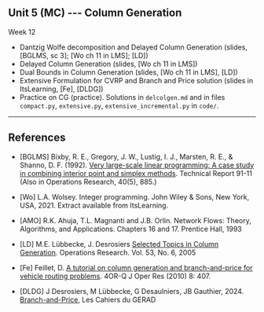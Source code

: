 ## Unit 5 (MC) --- Column Generation


Week 12

- Dantzig Wolfe decomposition and Delayed Column Generation (slides, [BGLMS, sc 3]; [Wo ch 11 in LMS]; [LD])
- Delayed Column Generation (slides, [Wo ch 11 in LMS])
- Dual Bounds in Column Generation (slides, [Wo ch 11 in LMS], [LD])
- Extensive Formulation for CVRP and Branch and Price solution (slides in
  ItsLearning, [Fe], [DLDG]) 
- Practice on CG (practice). Solutions in `delcolgen.md` and in files
  `compact.py`, `extensive.py`, `extensive_incremental.py` in `code/`.

***

## References

- [BGLMS] Bixby, R. E., Gregory, J. W., Lustig, I. J., Marsten, R. E.,
  & Shanno, D. F. (1992). [Very large-scale linear programming: A case
  study in combining interior point and simplex
  methods](https://scholarship.rice.edu/bitstream/handle/1911/101715/TR91-11.pdf). Technical
  Report 91-11 (Also in Operations Research, 40(5), 885.)

- [Wo] L.A. Wolsey. Integer programming. John Wiley & Sons, New York, USA, 2021. Extract available from ItsLearning.
 
- [AMO] R.K. Ahuja, T.L. Magnanti and J.B. Orlin. Network Flows: Theory,
  Algorithms, and Applications. Chapters 16 and 17. Prentice Hall, 1993 

- [LD] M.E. Lübbecke, J. Desrosiers [Selected Topics in Column
  Generation](https://doi.org/10.1287/opre.1050.0234). Operations
  Research. Vol. 53, No. 6, 2005

- [Fe] Feillet, D. [A tutorial on column generation and branch-and-price for
  vehicle routing
  problems](https://doi.org/10.1007/s10288-010-0130-z). 4OR-Q J Oper Res
  (2010) 8: 407.

- [DLDG] J Desrosiers, M Lübbecke, G Desaulniers, JB Gauthier, 2024.
  [Branch-and-Price](https://www.gerad.ca/en/papers/G-2024-36), Les Cahiers du GERAD


